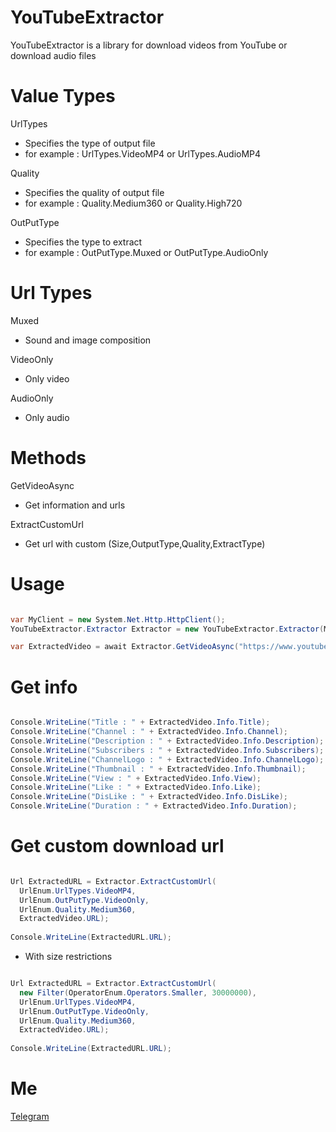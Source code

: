 # YouTubeExtractor
YouTubeExtractor is a library for download videos from YouTube or download audio files

# Value Types

UrlTypes
- Specifies the type of output file
- for example : UrlTypes.VideoMP4 or UrlTypes.AudioMP4

Quality
- Specifies the quality of output file
- for example : Quality.Medium360 or Quality.High720

OutPutType
- Specifies the type to extract
- for example : OutPutType.Muxed or OutPutType.AudioOnly

# Url Types
Muxed
- Sound and image composition

VideoOnly
- Only video

AudioOnly
- Only audio

# Methods
GetVideoAsync
- Get information and urls

ExtractCustomUrl
- Get url with custom (Size,OutputType,Quality,ExtractType)


# Usage 

```c#

var MyClient = new System.Net.Http.HttpClient();
YouTubeExtractor.Extractor Extractor = new YouTubeExtractor.Extractor(MyClient);

var ExtractedVideo = await Extractor.GetVideoAsync("https://www.youtube.com/watch?v=U-tropVp94k");

```
# Get info
```c#

Console.WriteLine("Title : " + ExtractedVideo.Info.Title);
Console.WriteLine("Channel : " + ExtractedVideo.Info.Channel);
Console.WriteLine("Description : " + ExtractedVideo.Info.Description);
Console.WriteLine("Subscribers : " + ExtractedVideo.Info.Subscribers);
Console.WriteLine("ChannelLogo : " + ExtractedVideo.Info.ChannelLogo);
Console.WriteLine("Thumbnail : " + ExtractedVideo.Info.Thumbnail);
Console.WriteLine("View : " + ExtractedVideo.Info.View);
Console.WriteLine("Like : " + ExtractedVideo.Info.Like);
Console.WriteLine("DisLike : " + ExtractedVideo.Info.DisLike);
Console.WriteLine("Duration : " + ExtractedVideo.Info.Duration);

```
# Get custom download url
```c#

Url ExtractedURL = Extractor.ExtractCustomUrl(
  UrlEnum.UrlTypes.VideoMP4,
  UrlEnum.OutPutType.VideoOnly,
  UrlEnum.Quality.Medium360,
  ExtractedVideo.URL);
  
Console.WriteLine(ExtractedURL.URL);
```
- With size restrictions
```c#

Url ExtractedURL = Extractor.ExtractCustomUrl(
  new Filter(OperatorEnum.Operators.Smaller, 30000000),
  UrlEnum.UrlTypes.VideoMP4,
  UrlEnum.OutPutType.VideoOnly,
  UrlEnum.Quality.Medium360,
  ExtractedVideo.URL);
  
Console.WriteLine(ExtractedURL.URL);
```


# Me
[Telegram](https://telegram.me/thevinak)
